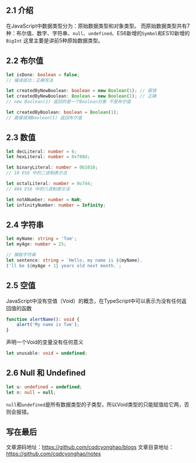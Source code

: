 ## 2.1 介绍
在JavaScript中数据类型分为：原始数据类型和对象类型。
而原始数据类型共有7种：布尔值、数字、字符串、`null`、`undefined`、ES6新增的`Symbol`和ES10新增的`BigInt`
这里主要是讲前5种原始数据类型。
​

## 2.2 布尔值
```typescript
let isDone: boolean = false;
// 编译成功；正确写法

let createdByNewBoolean: boolean = new Boolean(1); // 报错
let createdByNewBoolean: Boolean = new Boolean(1); // 正确
// new Boolean(1) 返回的是一个Boolean对象 不是布尔值

let createdByBoolean: boolean = Boolean(1);
// 直接调用Boolean(1) 返回布尔值
```


## 2.3 数值
```typescript
let decLiteral: number = 6;
let hexLiteral: number = 0xf00d;

let binaryLiteral: number = 0b1010; 
// 10 ES6 中的二进制表示法

let octalLiteral: number = 0o744; 
// 484 ES6 中的八进制表示法

let notANumber: number = NaN;
let infinityNumber: number = Infinity;
```


## 2.4 字符串
```typescript
let myName: string = 'Tom';
let myAge: number = 25;

// 模板字符串
let sentence: string = `Hello, my name is ${myName}.
I'll be ${myAge + 1} years old next month.`;
```


## 2.5 空值
JavaScript中没有空值（Void）的概念，在TypeScript中可以表示为没有任何返回值的函数
```typescript
function alertName(): void {
    alert('My name is Tom');
}
```
声明一个Void的变量没有任何意义 
```typescript
let unusable: void = undefined;
```


## 2.6 Null 和 Undefined 
```typescript
let u: undefined = undefined;
let n: null = null;
```
`null`和`undefined`是所有数据类型的子类型，所以Void类型的只能赋值给它两，否则会报错。


## 写在最后

文章源码地址：https://github.com/cqdcyonghao/blogs
文章目录地址：https://github.com/cqdcyonghao/notes
